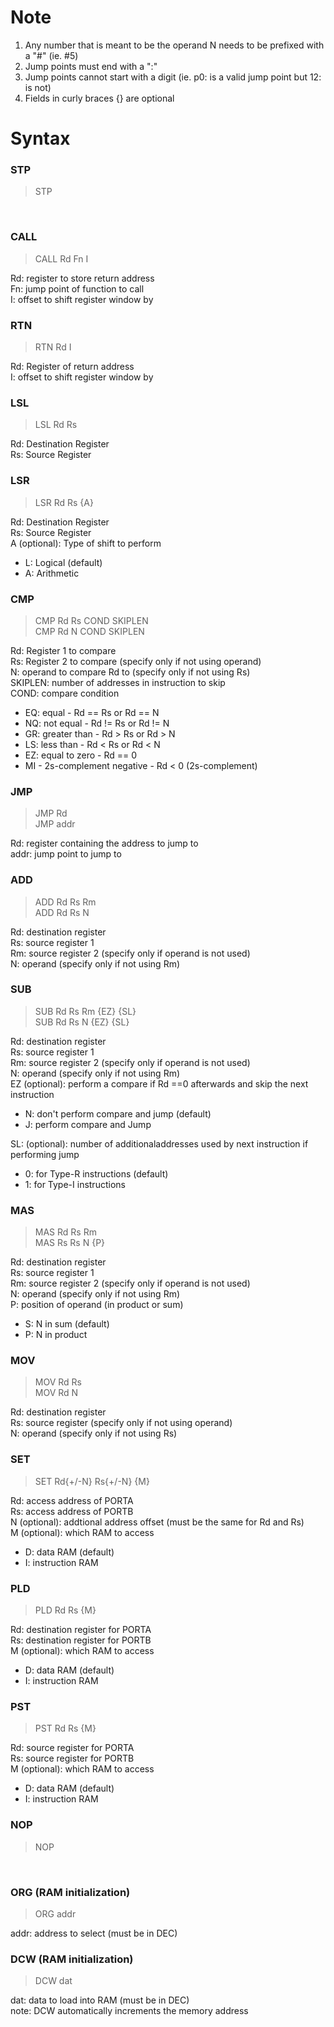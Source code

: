 # Note
1. Any number that is meant to be the operand N needs to be prefixed with a "#" (ie. #5)
2. Jump points must end with a ":"
3. Jump points cannot start with a digit (ie. p0: is a valid jump point but 12: is not)
4. Fields in curly braces {} are optional

# Syntax
### STP
> STP
<br/>

### CALL
> CALL Rd Fn I

Rd: register to store return address<br/>
Fn: jump point of function to call<br/>
I: offset to shift register window by<br/>

### RTN
> RTN Rd I

Rd: Register of return address<br/>
I: offset to shift register window by<br/>

### LSL
> LSL Rd Rs

Rd: Destination Register<br/>
Rs: Source Register<br/>

### LSR
> LSR Rd Rs {A}

Rd: Destination Register<br/>
Rs: Source Register<br/>
A (optional): Type of shift to perform
- L: Logical (default)
- A: Arithmetic

### CMP
> CMP Rd Rs COND SKIPLEN<br/>
CMP Rd N COND SKIPLEN

Rd: Register 1 to compare<br/>
Rs: Register 2 to compare (specify only if not using operand)<br/>
N: operand to compare Rd to (specify only if not using Rs)<br/>
SKIPLEN: number of addresses in instruction to skip<br/>
COND: compare condition
- EQ: equal - Rd == Rs or Rd == N
- NQ: not equal - Rd != Rs or Rd != N
- GR: greater than - Rd > Rs or Rd > N
- LS: less than - Rd < Rs or Rd < N
- EZ: equal to zero - Rd == 0
- MI - 2s-complement negative - Rd < 0 (2s-complement)

### JMP
> JMP Rd<br/>
JMP addr

Rd: register containing the address to jump to<br/>
addr: jump point to jump to<br/>

### ADD
> ADD Rd Rs Rm<br/>
ADD Rd Rs N

Rd: destination register<br/>
Rs: source register 1<br/>
Rm: source register 2 (specify only if operand is not used)<br/>
N: operand (specify only if not using Rm)<br/>

### SUB
> SUB Rd Rs Rm {EZ} {SL}<br/>
SUB Rd Rs N {EZ} {SL}

Rd: destination register<br/>
Rs: source register 1<br/>
Rm: source register 2 (specify only if operand is not used)<br/>
N: operand (specify only if not using Rm)<br/>
EZ (optional): perform a compare if Rd ==0 afterwards and skip the next instruction
- N: don't perform compare and jump (default)
- J: perform compare and Jump

SL: (optional): number of additionaladdresses used by next instruction if performing jump
- 0: for Type-R instructions (default)
- 1: for Type-I instructions<br/>

### MAS
> MAS Rd Rs Rm<br/>
MAS Rs Rs N {P}

Rd: destination register<br/>
Rs: source register 1<br/>
Rm: source register 2 (specify only if operand is not used)<br/>
N: operand (specify only if not using Rm)<br/>
P: position of operand (in product or sum)
- S: N in sum (default)
- P: N in product<br/>

### MOV
>MOV Rd Rs<br/>
MOV Rd N

Rd: destination register<br/>
Rs: source register (specify only if not using operand)<br/>
N: operand (specify only if not using Rs)<br/>

### SET
> SET Rd{+/-N} Rs{+/-N} {M}

Rd: access address of PORTA<br/>
Rs: access address of PORTB<br/>
N (optional): addtional address offset (must be the same for Rd and Rs)<br/>
M (optional): which RAM to access
- D: data RAM (default)
- I: instruction RAM

### PLD
> PLD Rd Rs {M}

Rd: destination register for PORTA<br/>
Rs: destination register for PORTB<br/>
M (optional): which RAM to access
- D: data RAM (default)
- I: instruction RAM

### PST
> PST Rd Rs {M}

Rd: source register for PORTA<br/>
Rs: source register for PORTB<br/>
M (optional): which RAM to access
- D: data RAM (default)
- I: instruction RAM

### NOP
> NOP
<br/>

### ORG (RAM initialization)
> ORG addr

addr: address to select (must be in DEC)<br/>

### DCW (RAM initialization)
> DCW dat

dat: data to load into RAM (must be in DEC)<br/>
note: DCW automatically increments the memory address<br/>
